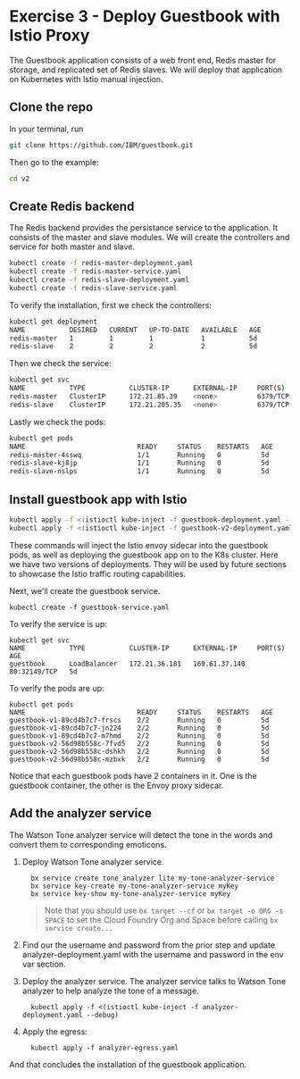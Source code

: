 # Exercise 3 - Deploy Guestbook with Istio Proxy 

The Guestbook application consists of a web front end, Redis master for storage, and replicated set of Redis slaves. We will deploy that application on Kubernetes with Istio manual injection.

## Clone the repo
In your terminal, run
  ```sh
  git clone https://github.com/IBM/guestbook.git
  ```
Then go to the example:
  ```sh
  cd v2
  ```
  
## Create Redis backend
The Redis backend provides the persistance service to the application. It consists of the master and slave modules. We will create the controllers and service for both master and slave.
  ``` sh
  kubectl create -f redis-master-deployment.yaml
  kubectl create -f redis-master-service.yaml
  kubectl create -f redis-slave-deployment.yaml
  kubectl create -f redis-slave-service.yaml
  ```
To verify the installation, first we check the controllers:
  ```sh
  kubectl get deployment
  NAME           DESIRED   CURRENT   UP-TO-DATE   AVAILABLE   AGE
  redis-master   1         1         1            1           5d
  redis-slave    2         2         2            2           5d
  ```
Then we check the service:
  ```sh
  kubectl get svc
  NAME           TYPE           CLUSTER-IP      EXTERNAL-IP     PORT(S)        AGE
  redis-master   ClusterIP      172.21.85.39    <none>          6379/TCP       5d
  redis-slave    ClusterIP      172.21.205.35   <none>          6379/TCP       5d
  ```
Lastly we check the pods:
  ```sh
  kubectl get pods
  NAME                            READY     STATUS    RESTARTS   AGE
  redis-master-4sswq              1/1       Running   0          5d
  redis-slave-kj8jp               1/1       Running   0          5d
  redis-slave-nslps               1/1       Running   0          5d
  ```
## Install guestbook app with Istio

  ```sh
 kubectl apply -f <(istioctl kube-inject -f guestbook-deployment.yaml --debug)
 kubectl apply -f <(istioctl kube-inject -f guestbook-v2-deployment.yaml --debug)
  ```
These commands will inject the Istio envoy sidecar into the guestbook pods, as well as deploying the guestbook app on to the K8s cluster. Here we have two versions of deployments. They will be used by future sections to showcase the Istio traffic routing capabilities.
  
Next, we'll create the guestbook service.

    kubectl create -f guestbook-service.yaml

To verify the service is up:

    kubectl get svc
    NAME           TYPE           CLUSTER-IP      EXTERNAL-IP     PORT(S)        AGE
    guestbook      LoadBalancer   172.21.36.181   169.61.37.140   80:32149/TCP   5d

To verify the pods are up:

    kubectl get pods
    NAME                            READY     STATUS    RESTARTS   AGE
    guestbook-v1-89cd4b7c7-frscs    2/2       Running   0          5d
    guestbook-v1-89cd4b7c7-jn224    2/2       Running   0          5d
    guestbook-v1-89cd4b7c7-m7hmd    2/2       Running   0          5d
    guestbook-v2-56d98b558c-7fvd5   2/2       Running   0          5d
    guestbook-v2-56d98b558c-dshkh   2/2       Running   0          5d
    guestbook-v2-56d98b558c-mzbxk   2/2       Running   0          5d
    
Notice that each guestbook pods have 2 containers in it. One is the guestbook container, the other is the Envoy proxy sidecar.

## Add the analyzer service
The Watson Tone analyzer service will detect the tone in the words and convert them to corresponding emoticons. 

1. Deploy Watson Tone analyzer service.

    ```console
      bx service create tone_analyzer lite my-tone-analyzer-service
      bx service key-create my-tone-analyzer-service myKey
      bx service key-show my-tone-analyzer-service myKey
    ```

    > Note that you should use `bx target --cf` or `bx target -o ORG -s SPACE` to set the Cloud Foundry Org and Space before calling `bx service create...`

2. Find our the username and password from the prior step and update analyzer-deployment.yaml with the username and password in the env var section.  

3. Deploy the analyzer service.  The analyzer service talks to Watson Tone analyzer to help analyze the tone of a message. 

    ```console
      kubectl apply -f <(istioctl kube-inject -f analyzer-deployment.yaml --debug)
    ```
4. Apply the egress:

    ```console
      kubectl apply -f analyzer-egress.yaml
    ```
And that concludes the installation of the guestbook application.
